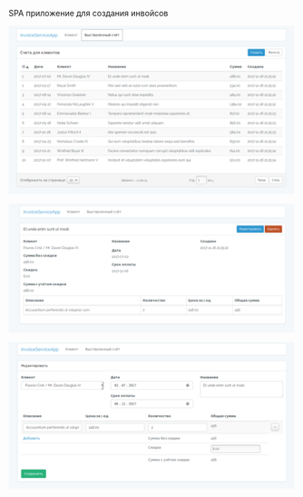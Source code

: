 SPA приложение для создания инвойсов

![screenshot1](screen1.png)

![screenshot2](screen2.png)

![screenshot3](screen3.png)
